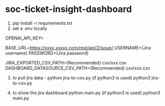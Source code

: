 # soc-ticket-insight-dashboard

1. pip install -r requirements.txt
2. set a .env locally

OPENAI_API_KEY=

BASE_URL=https://xxxx.xxxxx.com/rest/api/2/issue/
USERNAME=(Jira username)
PASSWORD=(Jira password)

JIRA_EXPORTED_CSV_PATH=(Recommended) csv/xxx.csv
DASHBOARD_DATASOURCE_CSV_PATH=(Recommended) csv/xxx.csv

3. to pull jira data - python jira-to-csv.py
(if python3 is used) python3 jira-to-csv.py

4. to show the jira dashboard
   python main.py
   (if python3 is used) python3 main.py
